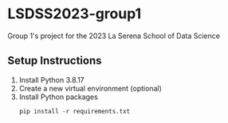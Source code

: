# LSDSS2023-group1
Group 1's project for the 2023 La Serena School of Data Science

## Setup Instructions

1. Install Python 3.8.17
2. Create a new virtual environment (optional)
3. Install Python packages
    ```
    pip install -r requirements.txt
    ```
